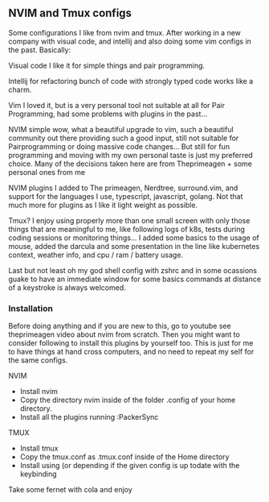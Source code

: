 ## NVIM and Tmux configs

Some configurations I like from nvim and tmux. After working in a new company with visual code, and intellij and also doing some vim configs in the past. Basically:

Visual code I like it for simple things and pair programming.

Intellij for refactoring bunch of code with strongly typed code works like a charm.

Vim I loved it, but is a very personal tool not suitable at all for Pair Programming, had some problems with plugins in the past...

NVIM simple wow, what a beautiful upgrade to vim, such a beautiful community out there providing such a good input, still not suitable for Pairprogramming or doing massive code changes...
But still for fun programming and moving with my own personal taste is just my preferred choice. Many of the decisions taken here are from Theprimeagen + some personal ones from me

NVIM plugins I added to The primeagen, Nerdtree, surround.vim, and support for the languages I use, typescript, javascript, golang.
Not that much more for plugins as I like it light weight as possible.

Tmux? I enjoy using properly more than one small screen with only those things that are meaningful to me, like following logs of k8s, tests during coding sessions or monitoring things...
I added some basics to the usage of mouse, added the darcula and some presentation in the line like kubernetes context, weather info, and cpu / ram / battery usage.

Last but not least oh my god shell config with zshrc and in some ocassions guake to have an immediate window for some basics commands at distance of a keystroke is always welcomed.

### Installation

Before doing anything and if you are new to this, go to youtube see theprimeagen video about nvim from scratch. Then you might want to consider following to install this plugins by yourself too.
This is just for me to have things at hand cross computers, and no need to repeat my self for the same configs.

NVIM
- Install nvim
- Copy the directory nvim inside of the folder .config of your home directory.
- Install all the plugins running :PackerSync

TMUX
- Install tmux
- Copy the tmux.conf as .tmux.conf inside of the Home directory
- Install using <C-s-I> (or <C-b-I> depending if the given config is up todate with the keybinding

Take some fernet with cola and enjoy
